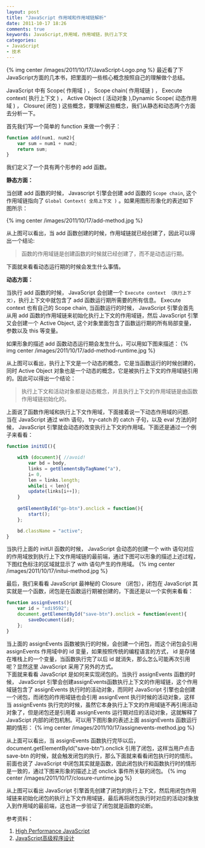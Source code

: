 ```yaml
---
layout: post
title: "JavaScript 作用域和作用域链解析"
date: 2011-10-17 18:26
comments: true
keywords: JavaScript,作用域，作用域链，执行上下文
categories: 
- JavaScript
- 技术
---
```


{% img center /images/2011/10/17/JavaScript-Logo.png %}
最近看了下JavaScript方面的几本书，把里面的一些核心概念按照自己的理解做个总结。

JavaScript 中有 Scope( 作用域 ) ， Scope chain( 作用域链 ) ， Execute context( 执行上下文 ) ， Active Object ( 活动对象 ),Dynamic Scope( 动态作用域 ) ， Closure( 闭包 ) 这些概念，要理解这些概念，我们从静态和动态两个方面去分析一下。

首先我们写一个简单的 function 来做一个例子：

```javascript JavaScript code
function add(num1, num2){
	var sum = num1 + num2;
	return sum;
}
```
<!-- more -->

我们定义了一个具有两个形参的 add 函数。

**静态方面：**

当创建 add 函数的时候， Javascript 引擎会创建 add 函数的 `Scope chain`, 这个作用域链指向了 `Global Context( 全局上下文 )` 。如果用图形形象化的表述如下图所示：

{% img center /images/2011/10/17/add-method.jpg %}
 

从上图可以看出，当 add 函数创建的时候，作用域链就已经创建了，因此可以得出一个结论:
>函数的作用域链是创建函数的时候就已经创建了，而不是动态运行期。

下面就来看看动态运行期的时候会发生什么事情。 

**动态方面：**

当执行 add 函数的时候， JavaScript 会创建一个 `Execute context （执行上下文）`，执行上下文中就包含了 add 函数运行期所需要的所有信息。 Execute context 也有自己的 Scope chain, 当函数运行的时候， JavaScript 引擎会首先从用 add 函数的作用域链来初始化执行上下文的作用域链，然后 JavaScript 引擎又会创建一个 Active Object, 这个对象里面包含了函数运行期的所有局部变量，参数以及 this 等变量。

如果形象的描述 add 函数动态运行期会发生什么，可以用如下图来描述：
{% img center /images/2011/10/17/add-method-runtime.jpg %}

从上图可以看出，执行上下文是一个动态的概念，它是当函数运行的时候创建的，同时 Active Object 对象也是一个动态的概念，它是被执行上下文的作用域链引用的。因此可以得出一个结论：
>执行上下文和活动对象都是动态概念，并且执行上下文的作用域链是由函数作用域链初始化的。

上面说了函数作用域和执行上下文作用域，下面接着说一下动态作用域的问题.  
当在 JavaScript 通过 with 语句， try-catch 的 catch 子句，以及 eval 方法的时候， JavaScript 引擎就会动态的改变执行上下文的作用域。下面还是通过一个例子来看看：

```javascript JavaScript Code
function initUI(){

	with (document){ //avoid!
		var bd = body,
		links = getElementsByTagName("a"),
		i= 0,
		len = links.length;
		while(i < len){
		update(links[i++]);
	}
	
	getElementById("go-btn").onclick = function(){
		start();
	};

	bd.className = "active";
}
```

当执行上面的 initUI 函数的时候， JavaScript 会动态的创建一个 with 语句对应的作用域放到执行上下文作用域链的最前端，通过下图可以形象的描述上述过程，下图红色标注的区域就显示了 with 语句产生的作用域。
{% img center /images/2011/10/17/initui-method.jpg %}

最后，我们来看看 JavaScript 最神秘的 Closure （闭包），闭包在 JavaScript 其实就是一个函数，闭包是在函数运行期被创建的，下面还是以一个实例来看看：

```javascript JavaScript Code
function assignEvents(){
	var id = "xdi9592";
	document.getElementById("save-btn").onclick = function(event){
		saveDocument(id);
	};
}
```
 
当上面的 assignEvents 函数被执行的时候，会创建一个闭包，而这个闭包会引用 assignEvents 作用域中的 id 变量，如果按照传统的编程语言的方式， id 是存储在堆栈上的一个变量，当函数执行完了以后 id 就消失，那么怎么可能再次引用呢？显然这里 JavaScript 采用了另外的方式。  
下面就来看看 JavaScript 是如何来实现闭包的。当执行 assignEvents 函数的时候， JavaScript 引擎会创建assignEvents函数执行上下文的作用域链，这个作用域链包含了 assignEvents 执行时的活动对象，而同时 JavaScript 引擎也会创建一个闭包，而闭包的作用域链也会引用 assignEvent 执行时候的活动对象，这样当 assignEvents 执行完的时候，虽然它本身执行上下文的作用域链不再引用活动对象了，但是闭包还是引用着 assignEvents 运行期对应的活动对象，这就解释了 JavaScipt 内部的闭包机制。可以用下图形象的表述上面 assignEvents 函数运行期的情形：
{% img center /images/2011/10/17/assignevents-method.jpg %}


从上面可以看出，当 assignEvents 函数执行完毕以后， document.getElementById("save-btn").onclick 引用了闭包，这样当用户点击 save-btn 的时候，就会触发闭包的执行，那么下面就来看看闭包执行时的情形。前面也说了 JavaScript 中闭包其实就是函数，因此闭包执行和函数执行时的情形是一致的，通过下图来形象的描述上述 onclick 事件所关联的闭包。 
{% img center /images/2011/10/17/closure-runtime.jpg %}

从上图可以看出 JavaScript 引擎首先创建了闭包的执行上下文，然后用闭包作用域链来初始化闭包的执行上下文作用域链，最后再将闭包执行时对应的活动对象放入到作用域的最前端，这也进一步验证了闭包就是函数的论断。

 
参考资料：

1. [High Performance JavaScript](http://book.douban.com/subject/5362856/)
2. [JavaScript高级程序设计](http://book.douban.com/subject/4886879/)